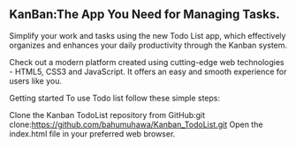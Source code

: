 ## KanBan:The App You Need for Managing Tasks.

Simplify your work and tasks using the new Todo List app, which effectively organizes and enhances your daily productivity through the Kanban system.

Check out a modern platform created using cutting-edge web technologies - HTML5, CSS3 and JavaScript. It offers an easy and smooth experience for users like you.

Getting started To use Todo list follow these simple steps:

Clone the Kanban TodoList repository from GitHub:git clone:https://github.com/bahumuhawa/Kanban_TodoList.git
Open the index.html file in your preferred web browser.

